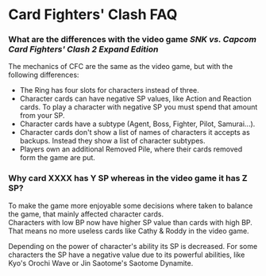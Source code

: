 # Card Fighters' Clash FAQ

### What are the differences with the video game *SNK vs. Capcom Card Fighters' Clash 2 Expand Edition*
The mechanics of CFC are the same as the video game, but with the following differences:

+ The Ring has four slots for characters instead of three.
+ Character cards can have negative SP values, like Action and Reaction cards. To play a character
with negative SP you must spend that amount from your SP.
+ Character cards have a subtype (Agent, Boss, Fighter, Pilot, Samurai...).
+ Character cards don't show a list of names of characters it accepts as backups. Instead they show
a list of character subtypes.
+ Players own an additional Removed Pile, where their cards removed form the game are put.

### Why card XXXX has Y SP whereas in the video game it has Z SP?
To make the game more enjoyable some decisions where taken to balance the game, that mainly affected character cards.  
Characters with low BP now have higher SP value than cards with high BP. That means no more useless cards like Cathy & Roddy in the video game.

Depending on the power of character's ability its SP is decreased. For some characters the SP have a negative value due to its powerful abilities, like Kyo's Orochi Wave or Jin Saotome's Saotome Dynamite.